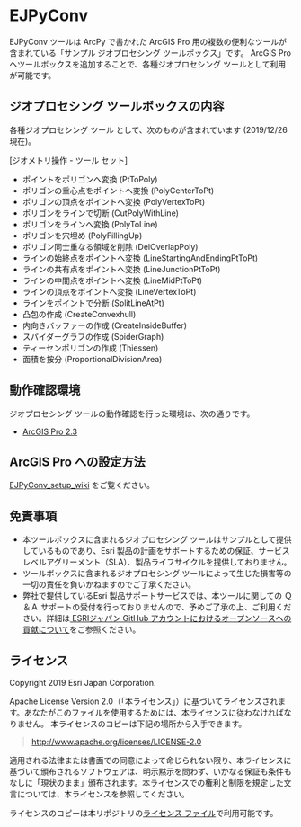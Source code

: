 # EJPyConv

  EJPyConv ツールは ArcPy で書かれた ArcGIS Pro 用の複数の便利なツールが含まれている「サンプル ジオプロセシング ツールボックス」です。
  ArcGIS Pro へツールボックスを追加することで、各種ジオプロセシング ツールとして利用が可能です。
  

## ジオプロセシング ツールボックスの内容

  各種ジオプロセシング ツール として、次のものが含まれています (2019/12/26 現在)。
  
  [ジオメトリ操作 - ツール セット]
  * ポイントをポリゴンへ変換 (PtToPoly)
  * ポリゴンの重心点をポイントへ変換 (PolyCenterToPt)
  * ポリゴンの頂点をポイントへ変換 (PolyVertexToPt)
  * ポリゴンをラインで切断 (CutPolyWithLine)
  * ポリゴンをラインへ変換 (PolyToLine)
  * ポリゴンを穴埋め (PolyFillingUp)
  * ポリゴン同士重なる領域を削除 (DelOverlapPoly)
  * ラインの始終点をポイントへ変換 (LineStartingAndEndingPtToPt)
  * ラインの共有点をポイントへ変換 (LineJunctionPtToPt)
  * ラインの中間点をポイントへ変換 (LineMidPtToPt)
  * ラインの頂点をポイントへ変換 (LineVertexToPt)
  * ラインをポイントで分断 (SplitLineAtPt)
  * 凸包の作成 (CreateConvexhull)
  * 内向きバッファーの作成 (CreateInsideBuffer)
  * スパイダーグラフの作成 (SpiderGraph)
  * ティーセンポリゴンの作成 (Thiessen)
  * 面積を按分 (ProportionalDivisionArea)

## 動作確認環境

  ジオプロセシング ツールの動作確認を行った環境は、次の通りです。
  * [ArcGIS Pro 2.3](https://www.esrij.com/products/arcgis-desktop/environments/arcgis-pro/)

## ArcGIS Pro への設定方法

 [EJPyConv_setup_wiki](https://github.com/EsriJapan/ejpyconv-py/wiki/EJPyConv_setup_wiki) をご覧ください。

## 免責事項
  
  * 本ツールボックスに含まれるジオプロセシング ツールはサンプルとして提供しているものであり、Esri 製品の計画をサポートするための保証、サービスレベルアグリーメント（SLA）、製品ライフサイクルを提供しておりません。
  * ツールボックスに含まれるジオプロセシング ツールによって生じた損害等の一切の責任を負いかねますのでご了承ください。
  * 弊社で提供しているEsri 製品サポートサービスでは、本ツールに関しての Ｑ＆Ａ サポートの受付を行っておりませんので、予めご了承の上、ご利用ください。詳細は[
ESRIジャパン GitHub アカウントにおけるオープンソースへの貢献について](https://github.com/EsriJapan/contributing)をご参照ください。



## ライセンス
Copyright 2019 Esri Japan Corporation.

Apache License Version 2.0（「本ライセンス」）に基づいてライセンスされます。あなたがこのファイルを使用するためには、本ライセンスに従わなければなりません。
本ライセンスのコピーは下記の場所から入手できます。

> http://www.apache.org/licenses/LICENSE-2.0

適用される法律または書面での同意によって命じられない限り、本ライセンスに基づいて頒布されるソフトウェアは、明示黙示を問わず、いかなる保証も条件もなしに「現状のまま」頒布されます。本ライセンスでの権利と制限を規定した文言については、本ライセンスを参照してください。

ライセンスのコピーは本リポジトリの[ライセンス ファイル](./LICENSE)で利用可能です。